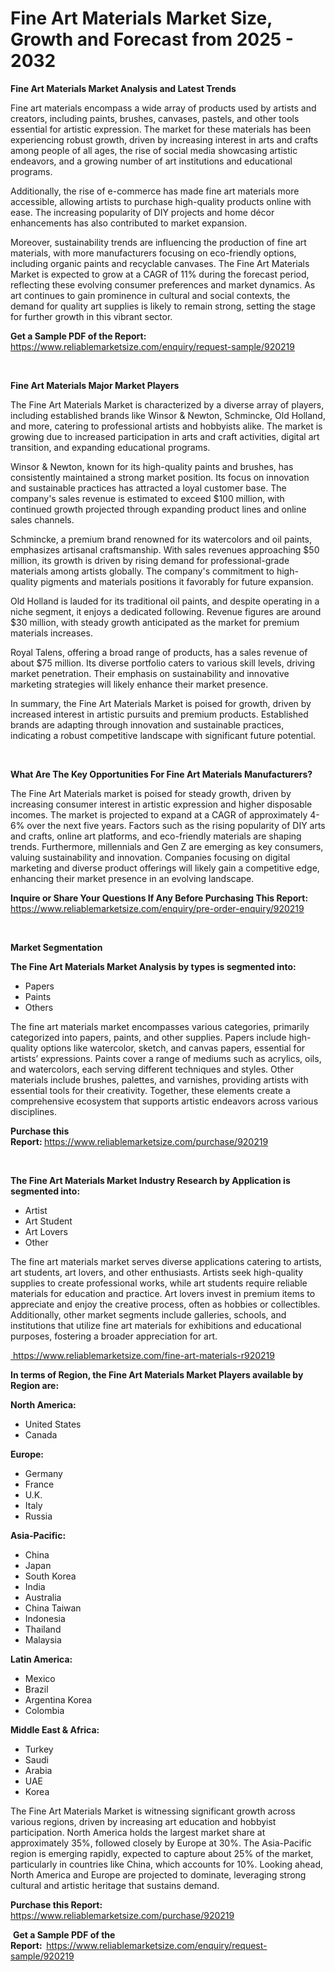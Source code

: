 <p><h1>Fine Art Materials Market Size, Growth and Forecast from 2025 - 2032</h1></p><p><strong>Fine Art Materials Market Analysis and Latest Trends</strong></p>
<p><p>Fine art materials encompass a wide array of products used by artists and creators, including paints, brushes, canvases, pastels, and other tools essential for artistic expression. The market for these materials has been experiencing robust growth, driven by increasing interest in arts and crafts among people of all ages, the rise of social media showcasing artistic endeavors, and a growing number of art institutions and educational programs. </p><p>Additionally, the rise of e-commerce has made fine art materials more accessible, allowing artists to purchase high-quality products online with ease. The increasing popularity of DIY projects and home décor enhancements has also contributed to market expansion. </p><p>Moreover, sustainability trends are influencing the production of fine art materials, with more manufacturers focusing on eco-friendly options, including organic paints and recyclable canvases. The Fine Art Materials Market is expected to grow at a CAGR of 11% during the forecast period, reflecting these evolving consumer preferences and market dynamics. As art continues to gain prominence in cultural and social contexts, the demand for quality art supplies is likely to remain strong, setting the stage for further growth in this vibrant sector.</p></p>
<p><strong>Get a Sample PDF of the Report:&nbsp;</strong> <a href="https://www.reliablemarketsize.com/enquiry/request-sample/920219?utm_campaign=3575&utm_medium=2&utm_source=Github&utm_content=ia&utm_term=17042025&utm_id=fine-art-materials">https://www.reliablemarketsize.com/enquiry/request-sample/920219</a></p>
<p>&nbsp;</p>
<p><strong>Fine Art Materials Major Market Players</strong></p>
<p><p>The Fine Art Materials Market is characterized by a diverse array of players, including established brands like Winsor & Newton, Schmincke, Old Holland, and more, catering to professional artists and hobbyists alike. The market is growing due to increased participation in arts and craft activities, digital art transition, and expanding educational programs.</p><p>Winsor & Newton, known for its high-quality paints and brushes, has consistently maintained a strong market position. Its focus on innovation and sustainable practices has attracted a loyal customer base. The company's sales revenue is estimated to exceed $100 million, with continued growth projected through expanding product lines and online sales channels.</p><p>Schmincke, a premium brand renowned for its watercolors and oil paints, emphasizes artisanal craftsmanship. With sales revenues approaching $50 million, its growth is driven by rising demand for professional-grade materials among artists globally. The company's commitment to high-quality pigments and materials positions it favorably for future expansion.</p><p>Old Holland is lauded for its traditional oil paints, and despite operating in a niche segment, it enjoys a dedicated following. Revenue figures are around $30 million, with steady growth anticipated as the market for premium materials increases.</p><p>Royal Talens, offering a broad range of products, has a sales revenue of about $75 million. Its diverse portfolio caters to various skill levels, driving market penetration. Their emphasis on sustainability and innovative marketing strategies will likely enhance their market presence.</p><p>In summary, the Fine Art Materials Market is poised for growth, driven by increased interest in artistic pursuits and premium products. Established brands are adapting through innovation and sustainable practices, indicating a robust competitive landscape with significant future potential.</p></p>
<p>&nbsp;</p>
<p><strong>What Are The Key Opportunities For Fine Art Materials Manufacturers?</strong></p>
<p><p>The Fine Art Materials market is poised for steady growth, driven by increasing consumer interest in artistic expression and higher disposable incomes. The market is projected to expand at a CAGR of approximately 4-6% over the next five years. Factors such as the rising popularity of DIY arts and crafts, online art platforms, and eco-friendly materials are shaping trends. Furthermore, millennials and Gen Z are emerging as key consumers, valuing sustainability and innovation. Companies focusing on digital marketing and diverse product offerings will likely gain a competitive edge, enhancing their market presence in an evolving landscape.</p></p>
<p><strong>Inquire or Share Your Questions If Any Before Purchasing This Report:</strong> <a href="https://www.reliablemarketsize.com/enquiry/pre-order-enquiry/920219?utm_campaign=3575&utm_medium=2&utm_source=Github&utm_content=ia&utm_term=17042025&utm_id=fine-art-materials">https://www.reliablemarketsize.com/enquiry/pre-order-enquiry/920219</a></p>
<p>&nbsp;</p>
<p><strong>Market Segmentation</strong></p>
<p><strong>The Fine Art Materials Market Analysis by types is segmented into:</strong></p>
<p><ul><li>Papers</li><li>Paints</li><li>Others</li></ul></p>
<p><p>The fine art materials market encompasses various categories, primarily categorized into papers, paints, and other supplies. Papers include high-quality options like watercolor, sketch, and canvas papers, essential for artists’ expressions. Paints cover a range of mediums such as acrylics, oils, and watercolors, each serving different techniques and styles. Other materials include brushes, palettes, and varnishes, providing artists with essential tools for their creativity. Together, these elements create a comprehensive ecosystem that supports artistic endeavors across various disciplines.</p></p>
<p><strong>Purchase this Report:&nbsp;</strong><a href="https://www.reliablemarketsize.com/purchase/920219?utm_campaign=3575&utm_medium=2&utm_source=Github&utm_content=ia&utm_term=17042025&utm_id=fine-art-materials">https://www.reliablemarketsize.com/purchase/920219</a></p>
<p>&nbsp;</p>
<p><strong>The Fine Art Materials Market Industry Research by Application is segmented into:</strong></p>
<p><ul><li>Artist</li><li>Art Student</li><li>Art Lovers</li><li>Other</li></ul></p>
<p><p>The fine art materials market serves diverse applications catering to artists, art students, art lovers, and other enthusiasts. Artists seek high-quality supplies to create professional works, while art students require reliable materials for education and practice. Art lovers invest in premium items to appreciate and enjoy the creative process, often as hobbies or collectibles. Additionally, other market segments include galleries, schools, and institutions that utilize fine art materials for exhibitions and educational purposes, fostering a broader appreciation for art.</p></p>
<p><a href="https://www.reliablemarketsize.com/fine-art-materials-r920219?utm_campaign=3575&utm_medium=2&utm_source=Github&utm_content=ia&utm_term=17042025&utm_id=fine-art-materials">&nbsp;https://www.reliablemarketsize.com/fine-art-materials-r920219</a></p>
<p><strong>In terms of Region, the Fine Art Materials Market Players available by Region are:</strong></p>
<p>
    <p> <strong> North America: </strong>
        <ul>
            <li>United States</li>
            <li>Canada</li>
        </ul>
        </p> 
    <p> <strong> Europe: </strong>
        <ul>
            <li>Germany</li>
            <li>France</li>
            <li>U.K.</li>
            <li>Italy</li>
            <li>Russia</li>
        </ul>
        </p> 
    <p> <strong> Asia-Pacific: </strong>
        <ul>
            <li>China</li>
            <li>Japan</li>
            <li>South Korea</li>
            <li>India</li>
            <li>Australia</li>
            <li>China Taiwan</li>
            <li>Indonesia</li>
            <li>Thailand</li>
            <li>Malaysia</li>
        </ul>
        </p> 
    <p> <strong> Latin America: </strong>
        <ul>
            <li>Mexico</li>
            <li>Brazil</li>
            <li>Argentina Korea</li>
            <li>Colombia</li>
        </ul>
        </p> 
    <p> <strong> Middle East & Africa: </strong>
        <ul>
            <li>Turkey</li>
            <li>Saudi</li>
            <li>Arabia</li>
            <li>UAE</li>
            <li>Korea</li>
        </ul>
    </p>
    </p>
<p><p>The Fine Art Materials Market is witnessing significant growth across various regions, driven by increasing art education and hobbyist participation. North America holds the largest market share at approximately 35%, followed closely by Europe at 30%. The Asia-Pacific region is emerging rapidly, expected to capture about 25% of the market, particularly in countries like China, which accounts for 10%. Looking ahead, North America and Europe are projected to dominate, leveraging strong cultural and artistic heritage that sustains demand.</p></p>
<p><strong>Purchase this Report: </strong><a href="https://www.reliablemarketsize.com/purchase/920219?utm_campaign=3575&utm_medium=2&utm_source=Github&utm_content=ia&utm_term=17042025&utm_id=fine-art-materials">https://www.reliablemarketsize.com/purchase/920219</a></p>
<p>&nbsp;<strong>Get a Sample PDF of the Report:&nbsp;&nbsp;</strong><a href="https://www.reliablemarketsize.com/enquiry/request-sample/920219?utm_campaign=3575&utm_medium=2&utm_source=Github&utm_content=ia&utm_term=17042025&utm_id=fine-art-materials">https://www.reliablemarketsize.com/enquiry/request-sample/920219</a></p>
<p><strong></strong></p>
<p><p></p><p></p><p></p></p>